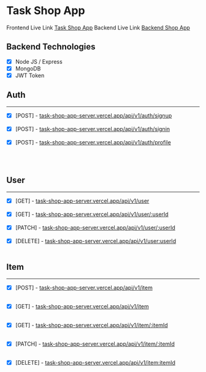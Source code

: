 # Task Shop App

Frontend Live Link [Task Shop App](https://task-shop-app.vercel.app/)
Backend Live Link [Backend Shop App](task-shop-app-server.vercel.app)

## Backend Technologies 
- [x] Node JS / Express
- [x] MongoDB
- [x] JWT Token

## Auth
<hr />

- [x] [POST] - [task-shop-app-server.vercel.app/api/v1/auth/signup](task-shop-app-server.vercel.app/api/v1/auth/signup) <br /> <br />
- [x] [POST] - [task-shop-app-server.vercel.app/api/v1/auth/signin](task-shop-app-server.vercel.app/api/v1/auth/signin) <br /> <br />
- [x] [POST] - [task-shop-app-server.vercel.app/api/v1/auth/profile](task-shop-app-server.vercel.app/api/v1/auth/profile) <br /> <br />
<br />

## User
<hr />

- [x] [GET] - [task-shop-app-server.vercel.app/api/v1/user](task-shop-app-server.vercel.app/api/v1/user) <br /> <br />
- [x] [GET] - [task-shop-app-server.vercel.app/api/v1/user/:userId](task-shop-app-server.vercel.app/api/v1/user/:userId) <br /> <br />
- [x] [PATCH] - [task-shop-app-server.vercel.app/api/v1/user/:userId](task-shop-app-server.vercel.app/api/v1/user/:userId) <br /> <br />
- [x] [DELETE] - [task-shop-app-server.vercel.app/api/v1/user:userId](task-shop-app-server.vercel.app/api/v1/user/:userId) <br /> <br />

## Item
<hr />

- [x] [POST] - [task-shop-app-server.vercel.app/api/v1/item](task-shop-app-server.vercel.app/api/v1/item) <br /> <br />
- [x] [GET] - [task-shop-app-server.vercel.app/api/v1/item](task-shop-app-server.vercel.app/api/v1/item) <br /> <br />
- [x] [GET] - [task-shop-app-server.vercel.app/api/v1/item/:itemId](task-shop-app-server.vercel.app/api/v1/item/:itemId) <br /> <br />
- [x] [PATCH] - [task-shop-app-server.vercel.app/api/v1/item/:itemId](task-shop-app-server.vercel.app/api/v1/item/:itemId) <br /> <br />
- [x] [DELETE] - [task-shop-app-server.vercel.app/api/v1/item:itemId](task-shop-app-server.vercel.app/api/v1/item/:itemId) <br /> <br />


